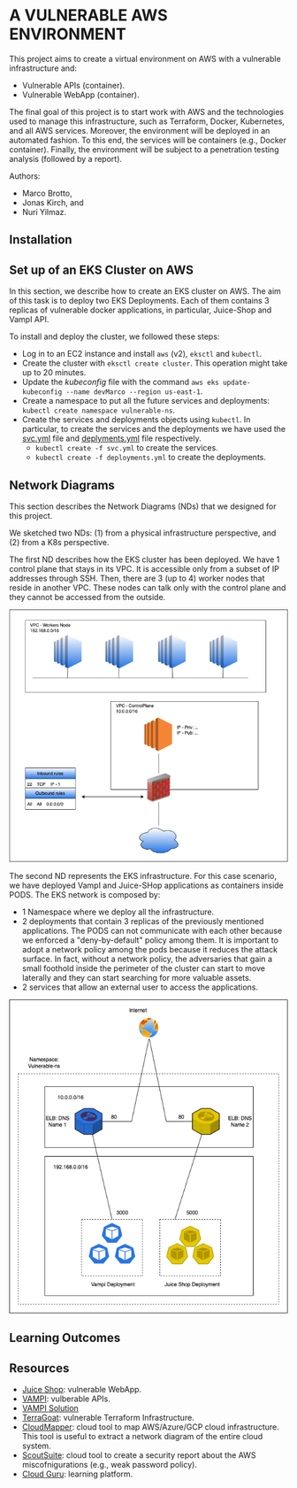 # A VULNERABLE AWS ENVIRONMENT
This project aims to create a virtual environment on AWS with a vulnerable infrastructure and: 
- Vulnerable APIs (container).
- Vulnerable WebApp (container).

The final goal of this project is to start work with AWS and the technologies used to manage this infrastructure, such as Terraform, Docker, Kubernetes, and all AWS services.
Moreover, the environment will be deployed in an automated fashion. To this end, the services will be containers (e.g., Docker container). 
Finally, the environment will be subject to a penetration testing analysis (followed by a report).


Authors: 
- Marco Brotto,
- Jonas Kirch, and
- Nuri Yilmaz.

## Installation

## Set up of an EKS Cluster on AWS
In this section, we describe how to create an EKS cluster on AWS. The aim of this task is to deploy two EKS Deployments. Each of them contains 3 replicas of vulnerable docker applications, in particular, Juice-Shop and VampI API.

To install and deploy the cluster, we followed these steps:

- Log in to an EC2 instance and install `aws` (v2), `eksctl` and `kubectl`.
- Create the cluster with `eksctl create cluster`. This operation might take up to 20 minutes.
- Update the *kubeconfig* file with the command `aws eks update-kubeconfig --name devMarco --region us-east-1`.
- Create a namespace to put all the future services and deployments: `kubectl create namespace vulnerable-ns`.
- Create the services and deployments objects using `kubectl`. In particular, to create the services and the deployments we have used the [svc.yml](ymlFiles/svc.yml) file and [deplyments.yml](ymlFiles/deployments.yml) file respectively.
  - `kubectl create -f svc.yml` to create the services.
  - `kubectl create -f deployments.yml` to create the deployments.

## Network Diagrams
This section describes the Network Diagrams (NDs) that we designed for this project.

We sketched two NDs: (1) from a physical infrastructure perspective, and (2) from a K8s perspective.

The first ND describes how the EKS cluster has been deployed. We have 1 control plane that stays in its VPC. It is accessible only from a subset of IP addresses through SSH. Then, there are 3 (up to 4) worker nodes that reside in another VPC. These nodes can talk only with the control plane and they cannot be accessed from the outside. 

![netDiagram1](img/NetDiagram1.png)

The second ND represents the EKS infrastructure. For this case scenario, we have deployed VampI and Juice-SHop applications as containers inside PODS. The EKS network is composed by:
- 1 Namespace where we deploy all the infrastructure. 
- 2 deployments that contain 3 replicas of the previously mentioned applications. The PODS can not communicate with each other because we enforced a "deny-by-default" policy among them. It is important to adopt a network policy among the pods because it reduces the attack surface. In fact, without a network policy, the adversaries that gain a small foothold inside the perimeter of the cluster can start to move laterally and they can start searching for more valuable assets.
- 2 services that allow an external user to access the applications.

![netDiagram2](img/ND2.png)

## Learning Outcomes

## Resources
- [Juice Shop](https://github.com/juice-shop/juice-shop): vulnerable WebApp.
- [VAMPI](https://github.com/erev0s/VAmPI): vulberable APIs.
- [VAMPI Solution](https://erev0s.com/blog/vampi-vulnerable-api-security-testing/)
- [TerraGoat](https://github.com/bridgecrewio/terragoat): vulnerable Terraform Infrastructure.
- [CloudMapper](https://github.com/duo-labs/cloudmapper): cloud tool to map AWS/Azure/GCP cloud infrastructure. This tool is useful to extract a network diagram of the entire cloud system.
- [ScoutSuite](https://github.com/nccgroup/ScoutSuite): cloud tool to create a security report about the AWS miscofnigurations (e.g., weak password policy).
- [Cloud Guru](https://acloudguru.com/): learning platform.
